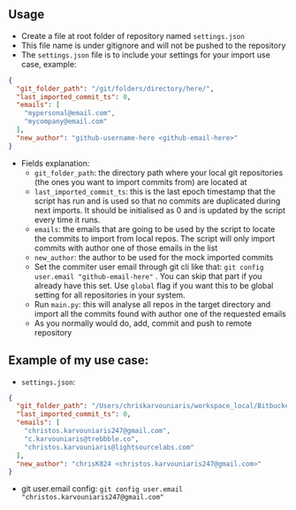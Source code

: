 ## Usage

* Create a file at root folder of repository named `settings.json`
* This file name is under gitignore and will not be pushed to the repository
* The `settings.json` file is to include your settings for your import use case, example:
```json
{
  "git_folder_path": "/git/folders/directory/here/",
  "last_imported_commit_ts": 0,
  "emails": [
    "mypersonal@email.com",
    "mycompany@email.com"
  ],
  "new_author": "github-username-here <github-email-here>"
}
```
* Fields explanation:
  * `git_folder_path`: the directory path where your local git repositories (the ones you want to import commits from) are located at
  * `last_imported_commit_ts`: this is the last epoch timestamp that the script has run and is used so that no commits are duplicated during next imports. It should be initialised as 0 and is updated by the script every time it runs.
  * `emails`: the emails that are going to be used by the script to locate the commits to import from local repos. The script will only import commits with author one of those emails in the list
  * `new_author`: the author to be used for the mock imported commits
  * Set the commiter user email through git cli like that: `git config user.email "github-email-here"` . You can skip that part if you already have this set. Use `global` flag if you want this to be global setting for all repositories in your system.
  * Run `main.py`: this will analyse all repos in the target directory and import all the commits found with author one of the requested emails
  * As you normally would do, add, commit and push to remote repository


## Example of my use case:

* `settings.json`:
```json
{
  "git_folder_path": "/Users/chriskarvouniaris/workspace_local/Bitbucket/",
  "last_imported_commit_ts": 0,
  "emails": [
    "christos.karvouniaris247@gmail.com",
    "c.karvouniaris@trebbble.co",
    "christos.karvouniaris@lightsourcelabs.com"
  ],
  "new_author": "chrisK824 <christos.karvouniaris247@gmail.com>"
}

```
* git user.email config:
`git config user.email "christos.karvouniaris247@gmail.com"
`